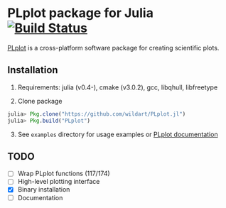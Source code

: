 # PLplot package for Julia [![Build Status](https://travis-ci.org/wildart/PLplot.jl.svg?branch=master)](https://travis-ci.org/wildart/PLplot.jl)

[PLplot](http://plplot.sourceforge.net/) is a cross-platform software package for creating scientific plots.

## Installation

1. Requirements: julia (v0.4-), cmake (v3.0.2), gcc, libqhull, libfreetype

2. Clone package
```julia
julia> Pkg.clone("https://github.com/wildart/PLplot.jl")
julia> Pkg.build("PLplot")
```
3. See `examples` directory for usage examples or [PLplot documentation](http://plplot.sourceforge.net/documentation.php)

## TODO
- [ ] Wrap PLplot functions (117/174)
- [ ] High-level plotting interface
- [x] Binary installation
- [ ] Documentation